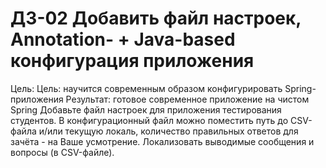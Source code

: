 # ДЗ-02 Добавить файл настроек, Annotation- + Java-based конфигурация приложения
Цель: Цель: научится современным образом конфигурировать Spring-приложения 
Результат: готовое современное приложение на чистом Spring
Добавьте файл настроек для приложения тестирования студентов. В конфигурационный файл можно поместить путь до CSV-файла и/или текущую локаль, количество правильных ответов для зачёта - на Ваше усмотрение.
Локализовать выводимые сообщения и вопросы (в CSV-файле).